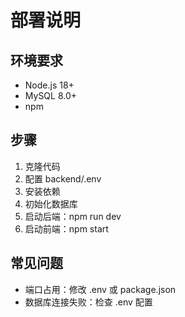 # 部署说明

## 环境要求
- Node.js 18+
- MySQL 8.0+
- npm

## 步骤
1. 克隆代码
2. 配置 backend/.env
3. 安装依赖
4. 初始化数据库
5. 启动后端：npm run dev
6. 启动前端：npm start

## 常见问题
- 端口占用：修改 .env 或 package.json
- 数据库连接失败：检查 .env 配置 